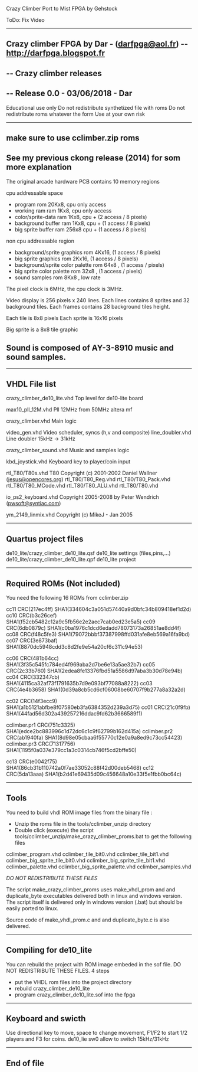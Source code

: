 
Crazy Climber Port to Mist FPGA by Gehstock


ToDo: Fix Video








-------------------------------------------------
Crazy climber FPGA by Dar - (darfpga@aol.fr)
-- http://darfpga.blogspot.fr
-------------------------------------------------
-- Crazy climber releases
--
-- Release 0.0 - 03/06/2018 - Dar
-------------------------------------------------
Educational use only
Do not redistribute synthetized file with roms
Do not redistribute roms whatever the form
Use at your own risk

--------------------------------------------------------------------
make sure to use cclimber.zip roms 
--------------------------------------------------------------------
See my previous ckong release (2014) for som more explanation
--------------------------------------------------------------------
The original arcade hardware PCB contains 10 memory regions

 cpu addressable space
 
 - program                  rom  20Kx8, cpu only access
 - working ram              ram   1Kx8, cpu only access
 - color/sprite-data        ram   1Kx8, cpu + (2 access / 8 pixels)
 - background buffer        ram   1Kx8, cpu + (1 access / 8 pixels)
 - big sprite buffer        ram  256x8  cpu + (1 access / 8 pixels)        

 non cpu addressable region   

 - background/sprite graphics      rom 4Kx16, (1 access / 8 pixels) 
 - big sprite graphics             rom 2Kx16, (1 access / 8 pixels)
 - background/sprite color palette rom 64x8 , (1 access / pixels)
 - big sprite color palette        rom 32x8 , (1 access / pixels)
 - sound samples                   rom 8Kx8 , low rate

The pixel clock is 6MHz, the cpu clock is 3MHz.
  
Video display is 256 pixels x 240 lines.
Each lines contains 8 sprites and 32 background tiles. 
Each frames contains 28 background tiles height.

Each tile is 8x8 pixels
Each sprite is 16x16 pixels

Big sprite is a 8x8 tile graphic

Sound is composed of AY-3-8910 music and sound samples. 
--------------------------------------------------------------------

---------------
VHDL File list 
---------------

crazy_climber_de10_lite.vhd  Top level for de10-lite board

max10_pll_12M.vhd       Pll 12MHz from 50MHz altera mf

crazy_climber.vhd       Main logic

video_gen.vhd           Video scheduler, syncs (h,v and composite)
line_doubler.vhd        Line doubler 15kHz -> 31kHz

crazy_climber_sound.vhd Music and samples logic

kbd_joystick.vhd        Keyboard key to player/coin input

rtl_T80/T80s.vhd        T80 Copyright (c) 2001-2002 Daniel Wallner (jesus@opencores.org)
rtl_T80/T80_Reg.vhd
rtl_T80/T80_Pack.vhd
rtl_T80/T80_MCode.vhd
rtl_T80/T80_ALU.vhd
rtl_T80/T80.vhd

io_ps2_keyboard.vhd      Copyright 2005-2008 by Peter Wendrich (pwsoft@syntiac.com)

ym_2149_linmix.vhd       Copyright (c) MikeJ - Jan 2005

----------------------
Quartus project files
----------------------
de10_lite/crazy_climber_de10_lite.qsf   de10_lite settings (files,pins,...)
de10_lite/crazy_climber_de10_lite.qpf   de10_lite project

-----------------------------
Required ROMs (Not included)
-----------------------------
You need the following 16 ROMs from cclimber.zip 

cc11 CRC(217ec4ff) SHA1(334604c3a051d57440a9d0bfc34b809418ef1d2d)
cc10 CRC(b3c26cef) SHA1(f52cb5482c12a9c5fb56e2e2aec7cab0ed23e5a5)
cc09 CRC(6db0879c) SHA1(c0ba1976c1dcd6edadd78073173a26851ae8dd4f)
cc08 CRC(f48c5fe3) SHA1(79072bbbf37387998ffd031afe8eb569a16fa9bd)
cc07 CRC(3e873baf) SHA1(8870dc5948cdd3c8d2fe9e54a20cf6c311c94e53)

cc06 CRC(481b64cc) SHA1(3f35c545fc784ed4f969aba2d7be6e13a5ae32b7)
cc05 CRC(2c33b760) SHA1(2edea8fe13376fbd51a5586d97aba3b30d78e94b)
cc04 CRC(332347cb) SHA1(4115ca32af73f1791635b7d9e093bf77088a8222)
cc03 CRC(4e4b3658) SHA1(0d39a8cb5cd6cf06008be60707f9b277a8a32a2d)

cc02 CRC(14f3ecc9) SHA1(a1b5121abfbe8f07580eb3fa6384352d239a3d75)
cc01 CRC(21c0f9fb) SHA1(44fad56d302a439257216ddac9fd62b3666589f1)

cclimber.pr1 CRC(751c3325) SHA1(edce2bc883996c1d72dc6c1c9f62799b162d415a)
cclimber.pr2 CRC(ab1940fa) SHA1(8d98e05cbaa6f55770c12e0a9a8ed9c73cc54423)
cclimber.pr3 CRC(71317756) SHA1(1195f0a037e379cc1a3c0314cb746f5cd2bffe50)

cc13 CRC(e0042f75) SHA1(86cb31b110742a0f7ae33052c88f42d00deb5468)
cc12 CRC(5da13aaa) SHA1(b2d41e69435d09c456648a10e33f5e1fbb0bc64c)

------
Tools 
------
You need to build vhdl ROM image files from the binary file :
 - Unzip the roms file in the tools/cclimber_unzip directory
 - Double click (execute) the script tools/cclimber_unzip/make_crazy_climber_proms.bat to get the following files

cclimber_program.vhd
cclimber_tile_bit0.vhd
cclimber_tile_bit1.vhd
cclimber_big_sprite_tile_bit0.vhd
cclimber_big_sprite_tile_bit1.vhd
cclimber_palette.vhd
cclimber_big_sprite_palette.vhd
cclimber_samples.vhd

*DO NOT REDISTRIBUTE THESE FILES*

The script make_crazy_climber_proms uses make_vhdl_prom and and duplicate_byte executables delivered both in linux and windows version. The script itself is delivered only in windows version (.bat) but should be easily ported to linux.

Source code of make_vhdl_prom.c and and duplicate_byte.c is also delivered.

---------------------------------
Compiling for de10_lite
---------------------------------
You can rebuild the project with ROM image embeded in the sof file. DO NOT REDISTRIBUTE THESE FILES.
4 steps

 - put the VHDL rom files into the project directory
 - rebuild crazy_climber_de10_lite
 - program crazy_climber_de10_lite.sof into the fpga 

--------------------
Keyboard and swicth
--------------------
Use directional key to move, space to change movement, F1/F2 to start 1/2 players and F3 for coins.
de10_lie sw0 allow to switch 15kHz/31kHz

------------------------
End of file
------------------------